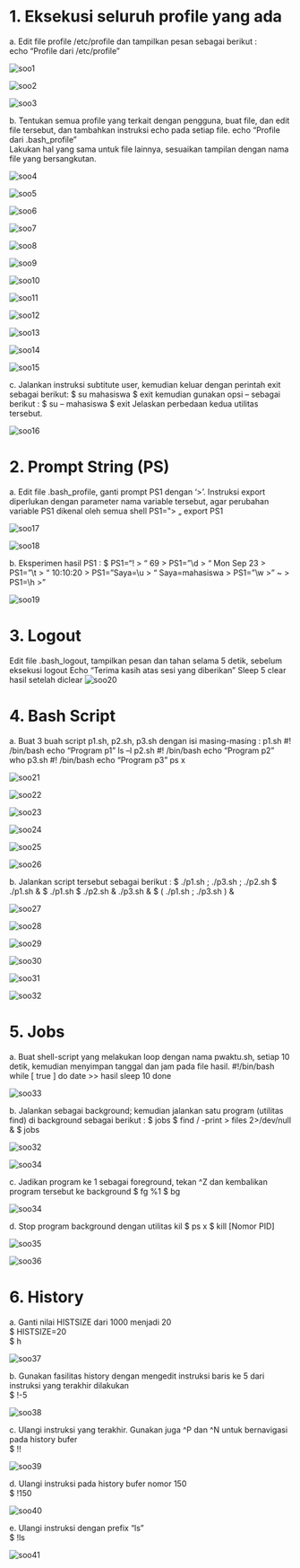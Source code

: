 # 1. Eksekusi seluruh profile yang ada

a.  Edit file profile /etc/profile dan tampilkan pesan sebagai berikut :  
echo “Profile dari /etc/profile”  

![soo1](https://github.com/user-attachments/assets/ff79041b-0909-4ea6-a984-35df13ca01db)

![soo2](https://github.com/user-attachments/assets/72ce70d7-8fe3-439e-829f-40dd3fecae0a)

![soo3](https://github.com/user-attachments/assets/1ea8e27d-07f0-4e6d-9092-bc2c0ee6c3d3)

b. Tentukan semua profile yang terkait dengan pengguna, buat file, dan edit file tersebut, dan tambahkan instruksi echo pada setiap file.
echo “Profile dari .bash_profile”  
Lakukan hal yang sama untuk file lainnya, sesuaikan tampilan dengan nama file yang 
bersangkutan. 

![soo4](https://github.com/user-attachments/assets/e743e924-ae0e-45cd-a2b1-97fa95e0e7a3)

![soo5](https://github.com/user-attachments/assets/55a4efe2-a56d-4ad9-a2c7-8862d426046b)

![soo6](https://github.com/user-attachments/assets/c7be3e57-7a28-4158-82b2-fb15354a17c0)

![soo7](https://github.com/user-attachments/assets/025df9f4-2591-4a82-a859-ceea4aedf5ea)

![soo8](https://github.com/user-attachments/assets/9ace8883-3788-4bc5-96eb-8446b4d6e45e)

![soo9](https://github.com/user-attachments/assets/e9534146-4039-41ba-8a6e-6de5d0756f7a)

![soo10](https://github.com/user-attachments/assets/2d5cd2d7-5e2e-4718-b9d1-cfd7d026e115)

![soo11](https://github.com/user-attachments/assets/552453dd-4069-4905-b590-624c4df284cb)

![soo12](https://github.com/user-attachments/assets/a3967cab-0d44-44e0-909d-1463580e9fb4)

![soo13](https://github.com/user-attachments/assets/100c0c26-2b41-4bae-8180-1efe41d6ba87)

![soo14](https://github.com/user-attachments/assets/ad3ca34d-5cb0-4390-890b-eb30cc3f470b)

![soo15](https://github.com/user-attachments/assets/3160cef2-ca22-4b2c-a0ea-566f82d983fe)


c. Jalankan instruksi subtitute user, kemudian keluar dengan perintah exit sebagai berikut: $ su mahasiswa $ exit kemudian gunakan opsi – sebagai berikut : $ su – mahasiswa $ exit Jelaskan perbedaan kedua utilitas tersebut.

![soo16](https://github.com/user-attachments/assets/684830e6-cf1c-484b-af31-d6857350bece)

# 2. Prompt String (PS)

a. Edit file .bash_profile, ganti prompt PS1 dengan ‘>’. Instruksi export diperlukan dengan parameter nama variable tersebut, agar perubahan variable PS1 dikenal oleh semua shell PS1=‟> „ export PS1

![soo17](https://github.com/user-attachments/assets/1e2518a0-41ca-4024-912a-358841d1ff52)

![soo18](https://github.com/user-attachments/assets/c196756c-602b-4eb4-849e-4bb980e73183)

b. Eksperimen hasil PS1 : $ PS1=“! > “ 69 > PS1=”\d > “ Mon Sep 23 > PS1=”\t > “ 10:10:20 > PS1=”Saya=\u > “ Saya=mahasiswa > PS1=”\w >” ~ > PS1=\h >”

![soo19](https://github.com/user-attachments/assets/69425a68-529b-42ad-9fd8-e35347b12e73)

# 3. Logout
Edit file .bash_logout, tampilkan pesan dan tahan selama 5 detik, sebelum eksekusi logout Echo “Terima kasih atas sesi yang diberikan” Sleep 5 clear
hasil setelah diclear
![soo20](https://github.com/user-attachments/assets/79212ce6-12f1-4336-8507-d2ab5ab6a8fe)

# 4. Bash Script
a. Buat 3 buah script p1.sh, p2.sh, p3.sh dengan isi masing-masing : p1.sh #! /bin/bash echo “Program p1” ls –l p2.sh #! /bin/bash echo “Program p2” who p3.sh #! /bin/bash echo “Program p3” ps x

![soo21](https://github.com/user-attachments/assets/d5b96f12-651f-4916-93d4-1b70b57efbfb)

![soo22](https://github.com/user-attachments/assets/10abd1ce-100b-4f01-8814-d89e885a0d07)

![soo23](https://github.com/user-attachments/assets/88ae5e3c-bd2b-408d-90af-f6bb90370113)

![soo24](https://github.com/user-attachments/assets/e625e3ce-b4ec-4d91-9bcb-aa541b275644)

![soo25](https://github.com/user-attachments/assets/bc253ceb-cc75-49e6-9a54-47e61e96452a)

![soo26](https://github.com/user-attachments/assets/90bea93a-99e1-4a7e-8094-5b3f83ada843)

b. Jalankan script tersebut sebagai berikut : $ ./p1.sh ; ./p3.sh ; ./p2.sh $ ./p1.sh & $ ./p1.sh $ ./p2.sh & ./p3.sh & $ ( ./p1.sh ; ./p3.sh ) &

![soo27](https://github.com/user-attachments/assets/5233aac9-ef0d-43b4-8064-e07fd2cb5ce2)

![soo28](https://github.com/user-attachments/assets/fdbbc966-5d88-4e6d-99b9-85ec17ca184d)

![soo29](https://github.com/user-attachments/assets/8c5f3fab-b146-4f17-a97c-c850755f31fc)

![soo30](https://github.com/user-attachments/assets/2c1d2865-4ab1-4132-bc31-74b3e42171f3)

![soo31](https://github.com/user-attachments/assets/85962f8e-8eb0-420c-80e4-ed4350836c8e)

![soo32](https://github.com/user-attachments/assets/aa8f6a8c-23c4-4539-8798-c3989b89b3b0)

# 5. Jobs
a. Buat shell-script yang melakukan loop dengan nama pwaktu.sh, setiap 10 detik, kemudian menyimpan tanggal dan jam pada file hasil. #!/bin/bash while [ true ] do date >> hasil sleep 10 done

![soo33](https://github.com/user-attachments/assets/724328dc-8904-4c66-a945-e8ae3b9c92f1)

b. Jalankan sebagai background; kemudian jalankan satu program (utilitas find) di background sebagai berikut : $ jobs $ find / -print > files 2>/dev/null & $ jobs

![soo32](https://github.com/user-attachments/assets/aa8f6a8c-23c4-4539-8798-c3989b89b3b0)

![soo34](https://github.com/user-attachments/assets/aea8e5d6-2f23-41c3-af44-9d7d251f928f)

c. Jadikan program ke 1 sebagai foreground, tekan ^Z dan kembalikan program tersebut ke background $ fg %1 $ bg

![soo34](https://github.com/user-attachments/assets/aea8e5d6-2f23-41c3-af44-9d7d251f928f)


d. Stop program background dengan utilitas kil $ ps x $ kill [Nomor PID]

![soo35](https://github.com/user-attachments/assets/ed390161-2b1e-4325-b8ab-d30853359e3a)

![soo36](https://github.com/user-attachments/assets/7e511dbd-f578-424e-9212-d97d046b31ad)

# 6. History
a. Ganti nilai HISTSIZE dari 1000 menjadi 20  
$ HISTSIZE=20  
$ h  

![soo37](https://github.com/user-attachments/assets/70f42f12-ac3b-4a74-a712-1afbb790d992)

b. Gunakan fasilitas history dengan mengedit instruksi baris ke 5 dari instruksi yang terakhir 
dilakukan  
$ !-5  

![soo38](https://github.com/user-attachments/assets/02050537-006b-4383-8455-483648d0dce4)

c. Ulangi instruksi yang terakhir.  Gunakan juga ^P dan ^N untuk bernavigasi pada history bufer  
$ !! 

![soo39](https://github.com/user-attachments/assets/6e1d2a26-c610-4d92-a20c-ab319b114ab4)

d.  Ulangi instruksi pada history bufer nomor 150  
$ !150 

![soo40](https://github.com/user-attachments/assets/2682c343-70e3-463e-ab03-c3e74a18cc41)

e.  Ulangi instruksi dengan prefix “ls”  
$ !ls 

![soo41](https://github.com/user-attachments/assets/002fafe0-7459-4f3f-b07c-3e3c45f860af)
